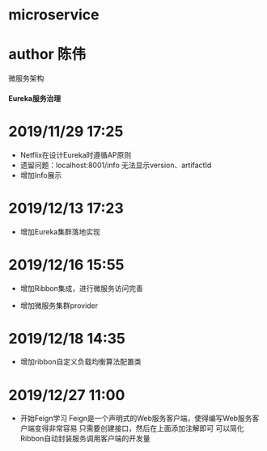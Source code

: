 # microservice
# author 陈伟
微服务架构

#### Eureka服务治理
 # 2019/11/29 17:25
 - Netflix在设计Eureka时遵循AP原则
 - 遗留问题：localhost:8001/info 无法显示version、artifactId
 - 增加Info展示
 
# 2019/12/13 17:23
- 增加Eureka集群落地实现


# 2019/12/16 15:55
 - 增加Ribbon集成，进行微服务访问完善 
 
 - 增加微服务集群provider
 
# 2019/12/18 14:35
- 增加ribbon自定义负载均衡算法配置类

# 2019/12/27 11:00
- 开始Feign学习
 Feign是一个声明式的Web服务客户端，使得编写Web服务客户端变得非常容易
 只需要创建接口，然后在上面添加注解即可
 可以简化Ribbon自动封装服务调用客户端的开发量